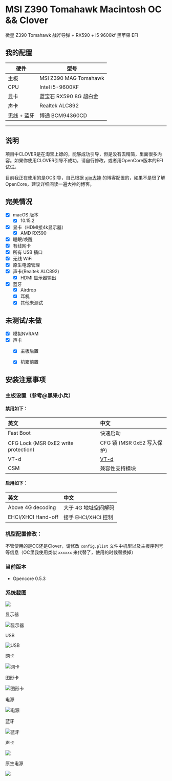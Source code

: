 # MSI Z390 Tomahawk Macintosh OC && Clover



微星 Z390 Tomahawk 战斧导弹 + RX590 + i5 9600kf  黑苹果 EFI 



## 我的配置

| 硬件        | 型号                   |
| ----------- | ---------------------- |
| 主板        | MSI Z390 MAG Tomahawk  |
| CPU         | Intel i5-9600KF        |
| 显卡        | 蓝宝石 RX590 8G 超白金 |
| 声卡        | Realtek ALC892         |
| 无线 + 蓝牙 | 博通 BCM94360CD        |

---

## 说明

项目中CLOVER是在淘宝上嫖的，能够成功引导，但是没有去精简，里面很多内容。如果你使用CLOVER引导不成功，请自行修改，或者用OpenCore版本的EFI试试。

目前我正在使用的是OC引导，自己根据 [xjin大神](https://blog.xjn819.com/?p=543) 的博客配置的，如果不是很了解OpenCore，建议详细阅读一遍大神的博客。



## 完美情况

- [x] macOS 版本
  - [x] 10.15.2
- [x] 显卡（HDMI接4k显示器）
  - [x] AMD RX590 
- [x] 睡眠/唤醒
- [x] 有线网卡
- [x] 所有 USB 插口
- [x] 无线 WiFi
- [x] 原生电源管理
- [x] 声卡(Realtek ALC892)
  - [x] HDMI 显示器输出
- [x] 蓝牙
  - [x] Airdrop
  - [x] 耳机
  - [x] 其他未测试

## 未测试/未做

- [x] 模拟NVRAM
- [x] 声卡
  - [x] 主板后置
  - [x] 机箱前置



## 安装注意事项

### 主板设置（参考@黑果小兵）

#### 禁用如下：

| 英文                                 | 中文                                                     |
| :----------------------------------- | :------------------------------------------------------- |
| Fast Boot                            | 快速启动                                                 |
| CFG Lock (MSR 0xE2 write protection) | CFG 锁 (MSR 0xE2 写入保护)                               |
| VT-d                                 | [VT-d](https://zhidao.baidu.com/question/495526512.html) |
| CSM                                  | 兼容性支持模块                                           |

#### 启用如下：

| 英文               | 中文                 |
| :----------------- | :------------------- |
| Above 4G decoding  | 大于 4G 地址空间解码 |
| EHCI/XHCI Hand-off | 接手 EHCI/XHCI 控制  |

### 机型配置修改：

不管使用的是OC还是Clover，请修改 `config.plist` 文件中机型以及主板序列号等信息（OC里我使用类似 `xxxxxx` 来代替了，使用的时候替换掉）

### 当前版本

- Opencore 0.5.3



### 系统截图

![](https://gitee.com/eamonzzz/FigureBed/raw/master/macintosh/QQ20191219-225123@2x.png)



显示器

![显示器](https://gitee.com/eamonzzz/FigureBed/raw/master/macintosh/QQ20191219-225226@2x.png)



USB

![USB](https://gitee.com/eamonzzz/FigureBed/raw/master/macintosh/usb.png)


网卡

![网卡](https://gitee.com/eamonzzz/FigureBed/raw/master/macintosh/网卡.png)



图形卡

![图形卡](https://gitee.com/eamonzzz/FigureBed/raw/master/macintosh/tuxingka.png)



电源

![电源](https://gitee.com/eamonzzz/FigureBed/raw/master/macintosh/dianyuan.png)



蓝牙

![蓝牙](https://gitee.com/eamonzzz/FigureBed/raw/master/macintosh/lanya.png)



声卡



![](https://gitee.com/eamonzzz/FigureBed/raw/master/macintosh/shengka.png)



原生电源

![](https://gitee.com/eamonzzz/FigureBed/raw/master/macintosh/jeneng.png)

